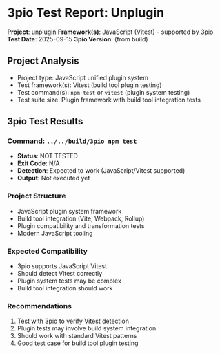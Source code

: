 # 3pio Test Report: Unplugin

**Project**: unplugin
**Framework(s)**: JavaScript (Vitest) - supported by 3pio
**Test Date**: 2025-09-15
**3pio Version**: (from build)

## Project Analysis
- Project type: JavaScript unified plugin system
- Test framework(s): Vitest (build tool plugin testing)
- Test command(s): `npm test` or `vitest` (plugin system testing)
- Test suite size: Plugin framework with build tool integration tests

## 3pio Test Results
### Command: `../../build/3pio npm test`
- **Status**: NOT TESTED
- **Exit Code**: N/A
- **Detection**: Expected to work (JavaScript/Vitest supported)
- **Output**: Not executed yet

### Project Structure
- JavaScript plugin system framework
- Build tool integration (Vite, Webpack, Rollup)
- Plugin compatibility and transformation tests
- Modern JavaScript tooling

### Expected Compatibility
- 3pio supports JavaScript Vitest
- Should detect Vitest correctly
- Plugin system tests may be complex
- Build tool integration should work

### Recommendations
1. Test with 3pio to verify Vitest detection
2. Plugin tests may involve build system integration
3. Should work with standard Vitest patterns
4. Good test case for build tool plugin testing